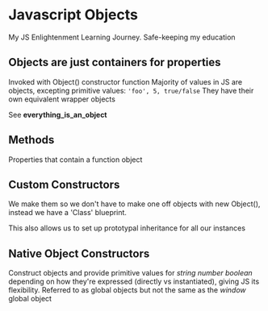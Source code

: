 # Javascript Objects

My JS Enlightenment Learning Journey. Safe-keeping my education

## Objects are just containers for properties

Invoked with Object() constructor function
Majority of values in JS are objects, excepting primitive values:
`'foo', 5, true/false`
They have their own equivalent wrapper objects

See **everything_is_an_object**

## Methods

Properties that contain a function object

## Custom Constructors

We make them so we don't have to make one off objects with new Object(), instead we have a 'Class' blueprint.

This also allows us to set up prototypal inheritance for all our instances

## Native Object Constructors

Construct objects and provide primitive values for _string_ _number_ _boolean_ depending on how they're expressed (directly vs instantiated), giving JS its flexibility.
Referred to as global objects but not the same as the _window_ global object
